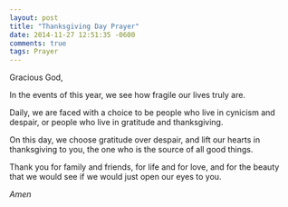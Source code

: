 ```yaml
---
layout: post
title: "Thanksgiving Day Prayer"
date: 2014-11-27 12:51:35 -0600
comments: true
tags: Prayer
---
```


Gracious God,

In the events of this year,
we see how fragile our lives truly are.

Daily, we are faced with a choice
to be people who live in cynicism and despair,
or people who live in gratitude and thanksgiving.

On this day, we choose gratitude over despair,
and lift our hearts in thanksgiving to you,
the one who is the source of all good things.

Thank you
for family and friends,
for life and for love,
and for the beauty that we would see
if we would just open our eyes to you.

*Amen*



